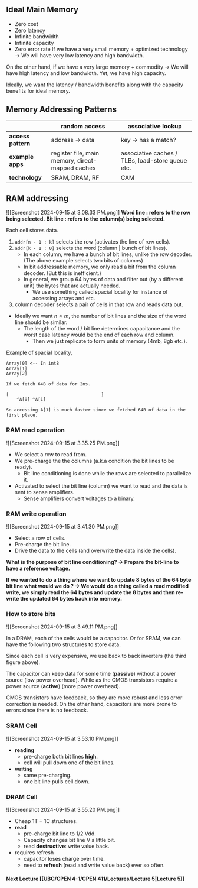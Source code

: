 ## Ideal Main Memory
- Zero cost
- Zero latency
- Infinite bandwidth
- Infinite capacity
- Zero error rate
If we have a very small memory + optimized technology → We will have very low latency and high bandwidth.

On the other hand, if we have a very large memory + commodity → We will have high latency and low bandwidth. Yet, we have high capacity.

Ideally, we want the latency / bandwidth benefits along with the capacity benefits for ideal memory.

## Memory Addressing Patterns

|                    | random access                                    | associative lookup                               |
| ------------------ | ------------------------------------------------ | ------------------------------------------------ |
| **access pattern** | address → data                                   | key → has a match?                               |
| **example apps**   | register file, main memory, direct-mapped caches | associative caches / TLBs, load-store queue etc. |
| **technology**     | SRAM, DRAM, RF                                   | CAM                                              |

## RAM addressing
![[Screenshot 2024-09-15 at 3.08.33 PM.png]]
**Word line : refers to the row being selected.**
**Bit line : refers to the column(s) being selected.**


Each cell stores data.
1. `addr[n - 1 : k]` selects the row (activates the line of row cells).
2. `addr[k - 1 : 0]` selects the word (column | bunch of bit lines).
	-  In each column, we have a bunch of bit lines, unlike the row decoder. (The above example selects two bits of columns)
	- In bit addressable memory, we only read a bit from the column decoder. (But this is inefficient.)
	- In general, we group 64 bytes of data and filter out (by a different unit) the bytes that are actually needed.
		- We use something called spacial locality for instance of accessing arrays and etc.
3. column decoder selects a pair of cells in that row and reads data out.

- Ideally we want $n \approx m$, the number of bit lines and the size of the word line should be similar.
	- The length of the word / bit line determines capacitance and the worst case latency would be the end of each row and column.
		- Then we just replicate to form units of memory (4mb, 8gb etc.).

Example of spacial locality,
```
Array[0] <-- In int8
Array[1]
Array[2]

If we fetch 64B of data for 2ns.

[                                   ]
	^A[0] ^A[1]
	
So accessing A[1] is much faster since we fetched 64B of data in the first place.
```

### RAM read operation
![[Screenshot 2024-09-15 at 3.35.25 PM.png]]

- We select a row to read from.
- We pre-charge the the columns (a.k.a condition the bit lines to be ready).
	- Bit line conditioning is done while the rows are selected to parallelize it.
- Activated to select the bit line (column) we want to read and the data is sent to sense amplifiers.
	- Sense amplifiers convert voltages to a binary.

### RAM write operation
![[Screenshot 2024-09-15 at 3.41.30 PM.png]]

- Select a row of cells.
- Pre-charge the bit line.
- Drive the data to the cells (and overwrite the data inside the cells).

**What is the purpose of bit line conditioning? → Prepare the bit-line to have a reference voltage.**

**If we wanted to do a thing where we want to update 8 bytes of the 64 byte bit line what would we do ? → We would do a thing called a read modified write, we simply read the 64 bytes and update the 8 bytes and then re-write the updated 64 bytes back into memory.**

### How to store bits
![[Screenshot 2024-09-15 at 3.49.11 PM.png]]

In a DRAM, each of the cells would be a capacitor. Or for SRAM, we can have the following two structures to store data.

Since each cell is very expensive, we use back to back inverters (the third figure above).

The capacitor can keep data for some time (**passive**) without a power source (low power overhead). While as the CMOS transistors require a power source (**active**) (more power overhead).

CMOS transistors have feedback, so they are more robust and less error correction is needed. On the other hand, capacitors are more prone to errors since there is no feedback.

### SRAM Cell
![[Screenshot 2024-09-15 at 3.53.10 PM.png]]

- **reading** 
	- pre-charge both bit lines **high**.
	- cell will pull down one of the bit lines.
- **writing**
	- same pre-charging.
	- one bit line pulls cell down.

### DRAM Cell
![[Screenshot 2024-09-15 at 3.55.20 PM.png]]

- Cheap 1T + 1C structures.
- **read**
	- pre-charge bit line to 1/2 Vdd.
	- Capacity changes bit line V a little bit.
	- read **destructive**: write value back.
- requires refresh
	- capacitor loses charge over time.
	- need to **refresh** (read and write value back) ever so often.

#### Next Lecture [[UBC/CPEN 4-1/CPEN 411/Lectures/Lecture 5|Lecture 5]]

